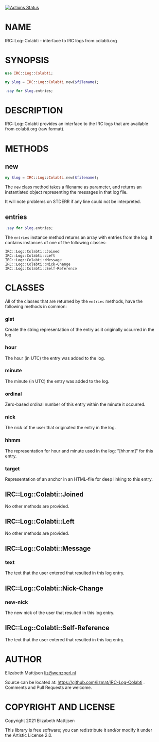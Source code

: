 [![Actions Status](https://github.com/lizmat/IRC-Log-Colabti/workflows/test/badge.svg)](https://github.com/lizmat/IRC-Log-Colabti/actions)

NAME
====

IRC::Log::Colabti - interface to IRC logs from colabti.org

SYNOPSIS
========

```raku
use IRC::Log::Colabti;

my $log = IRC::Log::Colabti.new($filename);

.say for $log.entries;
```

DESCRIPTION
===========

IRC::Log::Colabti provides an interface to the IRC logs that are available from colabti.org (raw format). 

METHODS
=======

new
---

```raku
my $log = IRC::Log::Colabti.new($filename);
```

The `new` class method takes a filename as parameter, and returns an instantiated object representing the messages in that log file.

It will note problems on STDERR if any line could not be interpreted.

entries
-------

```raku
.say for $log.entries;
```

The `entries` instance method returns an array with entries from the log. It contains instances of one of the following classes:

    IRC::Log::Colabti::Joined
    IRC::Log::Colabti::Left
    IRC::Log::Colabti::Message
    IRC::Log::Colabti::Nick-Change
    IRC::Log::Colabti::Self-Reference

CLASSES
=======

All of the classes that are returned by the `entries` methods, have the following methods in common:

### gist

Create the string representation of the entry as it originally occurred in the log.

### hour

The hour (in UTC) the entry was added to the log.

### minute

The minute (in UTC) the entry was added to the log.

### ordinal

Zero-based ordinal number of this entry within the minute it occurred.

### nick

The nick of the user that originated the entry in the log.

### hhmm

The representation for hour and minute used in the log: "[hh:mm]" for this entry.

### target

Representation of an anchor in an HTML-file for deep linking to this entry.

IRC::Log::Colabti::Joined
-------------------------

No other methods are provided.

IRC::Log::Colabti::Left
-----------------------

No other methods are provided.

IRC::Log::Colabti::Message
--------------------------

### text

The text that the user entered that resulted in this log entry.

IRC::Log::Colabti::Nick-Change
------------------------------

### new-nick

The new nick of the user that resulted in this log entry.

IRC::Log::Colabti::Self-Reference
---------------------------------

The text that the user entered that resulted in this log entry.

AUTHOR
======

Elizabeth Mattijsen <liz@wenzperl.nl>

Source can be located at: https://github.com/lizmat/IRC-Log-Colabti . Comments and Pull Requests are welcome.

COPYRIGHT AND LICENSE
=====================

Copyright 2021 Elizabeth Mattijsen

This library is free software; you can redistribute it and/or modify it under the Artistic License 2.0.


